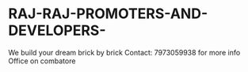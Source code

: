 # RAJ-RAJ-PROMOTERS-AND-DEVELOPERS-
We build your dream brick by brick 
Contact: 7973059938 for more info 
Office on combatore 
